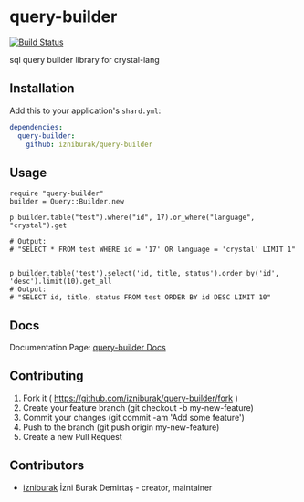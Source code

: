 # query-builder

[![Build Status](https://travis-ci.org/izniburak/query-builder.svg?branch=master)](https://travis-ci.org/izniburak/query-builder)

sql query builder library for crystal-lang


## Installation


Add this to your application's `shard.yml`:

```yaml
dependencies:
  query-builder:
    github: izniburak/query-builder
```


## Usage


```crystal
require "query-builder"
builder = Query::Builder.new

p builder.table("test").where("id", 17).or_where("language", "crystal").get

# Output:
# "SELECT * FROM test WHERE id = '17' OR language = 'crystal' LIMIT 1"


p builder.table('test').select('id, title, status').order_by('id', 'desc').limit(10).get_all
# Output:
# "SELECT id, title, status FROM test ORDER BY id DESC LIMIT 10"
```


## Docs 

Documentation Page: [query-builder Docs](https://github.com/izniburak/query-builder/blob/master/DOCS.md)


## Contributing

1. Fork it ( https://github.com/izniburak/query-builder/fork )
2. Create your feature branch (git checkout -b my-new-feature)
3. Commit your changes (git commit -am 'Add some feature')
4. Push to the branch (git push origin my-new-feature)
5. Create a new Pull Request


## Contributors

- [izniburak](https://github.com/izniburak) İzni Burak Demirtaş - creator, maintainer
